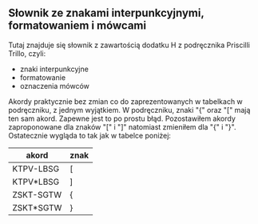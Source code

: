## Słownik ze znakami interpunkcyjnymi, formatowaniem i mówcami

Tutaj znajduje się słownik z zawartością dodatku H z podręcznika Priscilli Trillo, czyli: 
* znaki interpunkcyjne
* formatowanie
* oznaczenia mówców

Akordy praktycznie bez zmian co do zaprezentowanych w tabelkach w podręczniku, z jednym wyjątkiem. W podręczniku, znaki "{" oraz "[" mają ten sam akord. Zapewne jest to po prostu błąd. Pozostawiłem akordy zaproponowane dla znaków "[" i "]" natomiast zmieniłem dla "{" i "}". Ostatecznie wygląda to tak jak w tabelce poniżej:

|    akord  |     znak    |
|-----------|-------------|
| KTPV-LBSG |  [    |
| KTPV*LBSG |  ]    |
| ZSKT-SGTW |  {    |
| ZSKT*SGTW |  }    |
